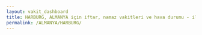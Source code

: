 ```yaml
---
layout: vakit_dashboard
title: HARBURG, ALMANYA için iftar, namaz vakitleri ve hava durumu - ilçe/eyalet seç
permalink: /ALMANYA/HARBURG/
---
```


<script type="text/javascript">
  var GLOBAL_COUNTRY = 'ALMANYA';
  var GLOBAL_CITY = 'HARBURG';
  var GLOBAL_STATE = '';
  var lat = 72;
  var lon = 21;
</script>
